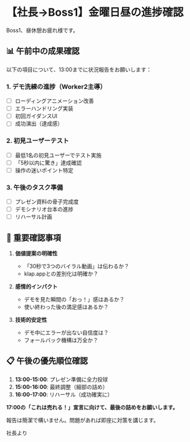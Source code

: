 # 【社長→Boss1】金曜日昼の進捗確認

Boss1、昼休憩お疲れ様です。

## 📊 午前中の成果確認

以下の項目について、13:00までに状況報告をお願いします：

### 1. デモ洗練の進捗（Worker2主導）
- [ ] ローディングアニメーション改善
- [ ] エラーハンドリング実装
- [ ] 初回ガイダンスUI
- [ ] 成功演出（達成感）

### 2. 初見ユーザーテスト
- [ ] 最低1名の初見ユーザーでテスト実施
- [ ] 「5秒以内に驚き」達成確認
- [ ] 操作の迷いポイント特定

### 3. 午後のタスク準備
- [ ] プレゼン資料の骨子完成度
- [ ] デモシナリオ台本の進捗
- [ ] リハーサル計画

## 🎯 重要確認事項

1. **価値提案の明確性**
   - 「30秒で3つのバイラル動画」は伝わるか？
   - klap.appとの差別化は明確か？

2. **感情的インパクト**
   - デモを見た瞬間の「おっ！」感はあるか？
   - 使い終わった後の満足感はあるか？

3. **技術的安定性**
   - デモ中にエラーが出ない自信度は？
   - フォールバック機構は万全か？

## 📋 午後の優先順位確認

1. **13:00-15:00**: プレゼン準備に全力投球
2. **15:00-16:00**: 最終調整（細部の詰め）
3. **16:00-17:00**: リハーサル（成功確実に）

**17:00の「これは売れる！」宣言に向けて、最後の詰めをお願いします。**

報告は簡潔で構いません。問題があれば即座に対策を講じます。

社長より